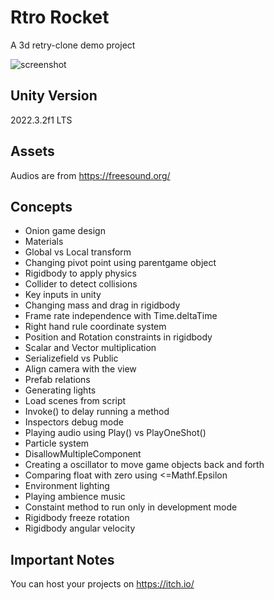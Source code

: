 # Rtro Rocket
A 3d retry-clone demo project 

![screenshot](https://github.com/sinamhdn/unity-tilemap-adventure/assets/34884156/6c9800c6-d3fe-4986-97c0-2d40cf5315e6)

## Unity Version
2022.3.2f1 LTS

## Assets
Audios are from https://freesound.org/

## Concepts
- Onion game design
- Materials
- Global vs Local transform
- Changing pivot point using parentgame object
- Rigidbody to apply physics
- Collider to detect collisions
- Key inputs in unity
- Changing mass and drag in rigidbody
- Frame rate independence with Time.deltaTime
- Right hand rule coordinate system
- Position and Rotation constraints in rigidbody
- Scalar and Vector multiplication
- Serializefield vs Public
- Align camera with the view
- Prefab relations
- Generating lights
- Load scenes from script
- Invoke() to delay running a method
- Inspectors debug mode
- Playing audio using Play() vs PlayOneShot()
- Particle system
- DisallowMultipleComponent
- Creating a oscillator to move game objects back and forth
- Comparing float with zero using <=Mathf.Epsilon
- Environment lighting
- Playing ambience music
- Constaint method to run only in development mode
- Rigidbody freeze rotation
- Rigidbody angular velocity

## Important Notes
You can host your projects on https://itch.io/
